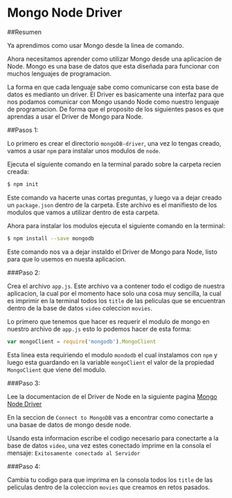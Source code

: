 # Mongo Node Driver

##Resumen

Ya aprendimos como usar Mongo desde la linea de comando.

Ahora necesitamos aprender como utilizar Mongo desde una aplicacion de Node. Mongo es una base de datos que esta diseñada para funcionar con muchos lenguajes de programacion.

La forma en que cada lenguaje sabe como comunicarse con esta base de datos es medianto un driver. El Driver es basicamente una interfaz para que nos podamos comunicar con Mongo usando Node como nuestro lenguaje de programacion. De forma que el proposito de los siguientes pasos es que aprendas a usar el Driver de Mongo para Node.

##Pasos 1:

Lo primero es crear el directorio `mongoDB-driver`, una vez lo tengas creado, vamos a usar `npm` para instalar unos modulos de `node`.

Ejecuta el siguiente comando en la terminal parado sobre la carpeta recien creada:

```bash
$ npm init
```

Este comando va hacerte unas cortas preguntas, y luego va a dejar creado un `package.json` dentro de la carpeta. Este archivo es el manifiesto de los modulos que vamos a utilizar dentro de esta carpeta.

Ahora para instalar los modulos ejecuta el siguiente comando en la terminal:

```bash
$ npm install --save mongodb
```

Este comando nos va a dejar instaldo el Driver de Mongo para Node, listo para que lo usemos en nuesta aplicacion.

###Paso 2:

Crea el archivo `app.js`. Este archivo va a contener todo el codigo de nuestra aplicacion, la cual por el momento hace solo una cosa muy sencilla, la cual es imprimir en la terminal todos los `title` de las peliculas que se encuentran dentro de la base de datos `video` coleccion `movies`.

Lo primero que tenemos que hacer es requerir el modulo de mongo en nuestro archivo de `app.js` esto lo podemos hacer de esta forma:

```javascript
var mongoClient = require('mongodb').MongoClient
```

Esta linea esta requiriendo el modulo `mondodb` el cual instalamos con `npm` y luego esta guardando en la variable `mongoClient` el valor de la propiedad `MongoClient` que viene del modulo.


###Paso 3:

Lee la documentacion de el Driver de Node en la siguiente pagina [Mongo Node Driver](http://mongodb.github.io/node-mongodb-native/2.1/quick-start/)

En la seccion de `Connect to MongoDB` vas a encontrar como conectarte a una basae de datos de mongo desde node.

Usando esta informacion escribe el codigo necesario para conectarte a la base de datos `video`, una vez estes conectado imprime en la consola el mensaje: `Exitosamente conectado al Servidor`

###Paso 4:

Cambia tu codigo para que imprima en la consola todos los `title` de las peliculas dentro de la coleccion `movies` que creamos en retos pasados.



